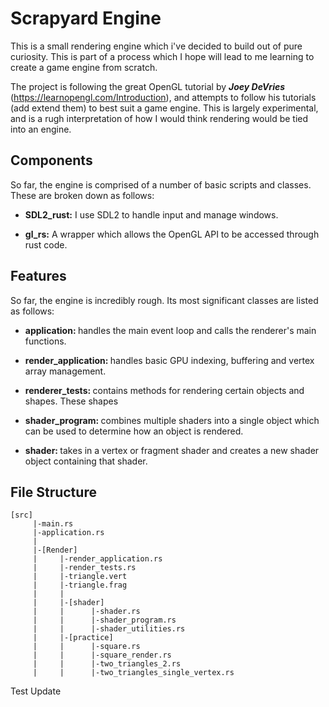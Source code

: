 # Scrapyard Engine

This is a small rendering engine which i've decided to build out of pure curiosity. This is part of a process which I hope will lead to me learning to create a game engine from scratch. 

The project is following the great OpenGL tutorial by <b><i>Joey DeVries</i></b> (https://learnopengl.com/Introduction), and attempts to follow his tutorials (add extend them) to best suit a game engine. This is largely experimental, and is a rugh interpretation of how I would think rendering would be tied into an engine. 

<h2>Components</h2>

So far, the engine is comprised of a number of basic scripts and classes. These are broken down as follows:

* <b>SDL2_rust:</b> I use SDL2 to handle input and manage windows. 

* <b>gl_rs:</b> A wrapper which allows the OpenGL API to be accessed through rust code.

<h2>Features</h2>

So far, the engine is incredibly rough. Its most significant classes are listed as follows:

* <b>application: </b>handles the main event loop and calls the renderer's main functions.

* <b>render_application: </b>handles basic GPU indexing, buffering and vertex array management.

* <b>renderer_tests: </b>contains methods for rendering certain objects and shapes. These shapes 

* <b>shader_program: </b>combines multiple shaders into a single object which can be used to determine how an object is rendered.

* <b>shader: </b>takes in a vertex or fragment shader and creates a new shader object containing that shader.

<h2>File Structure</h2>

```
[src]
     |-main.rs
     |-application.rs
     |
     |-[Render]
     |     |-render_application.rs
     |     |-render_tests.rs
     |     |-triangle.vert
     |     |-triangle.frag
     |     |
     |     |-[shader]
     |     |      |-shader.rs
     |     |      |-shader_program.rs
     |     |      |-shader_utilities.rs
     |     |-[practice]
     |     |      |-square.rs
     |     |      |-square_render.rs
     |     |      |-two_triangles_2.rs
     |     |      |-two_triangles_single_vertex.rs     
```

Test Update
